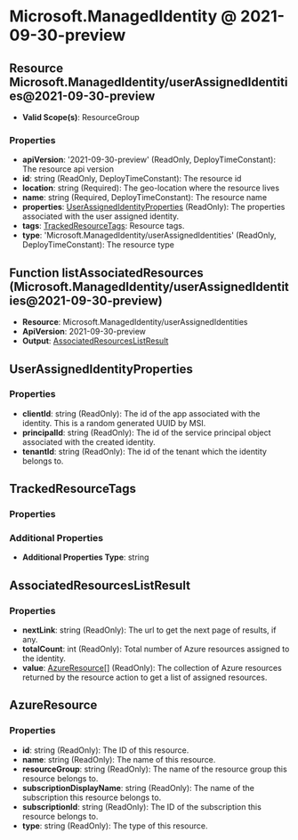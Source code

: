 # Microsoft.ManagedIdentity @ 2021-09-30-preview

## Resource Microsoft.ManagedIdentity/userAssignedIdentities@2021-09-30-preview
* **Valid Scope(s)**: ResourceGroup
### Properties
* **apiVersion**: '2021-09-30-preview' (ReadOnly, DeployTimeConstant): The resource api version
* **id**: string (ReadOnly, DeployTimeConstant): The resource id
* **location**: string (Required): The geo-location where the resource lives
* **name**: string (Required, DeployTimeConstant): The resource name
* **properties**: [UserAssignedIdentityProperties](#userassignedidentityproperties) (ReadOnly): The properties associated with the user assigned identity.
* **tags**: [TrackedResourceTags](#trackedresourcetags): Resource tags.
* **type**: 'Microsoft.ManagedIdentity/userAssignedIdentities' (ReadOnly, DeployTimeConstant): The resource type

## Function listAssociatedResources (Microsoft.ManagedIdentity/userAssignedIdentities@2021-09-30-preview)
* **Resource**: Microsoft.ManagedIdentity/userAssignedIdentities
* **ApiVersion**: 2021-09-30-preview
* **Output**: [AssociatedResourcesListResult](#associatedresourceslistresult)

## UserAssignedIdentityProperties
### Properties
* **clientId**: string (ReadOnly): The id of the app associated with the identity. This is a random generated UUID by MSI.
* **principalId**: string (ReadOnly): The id of the service principal object associated with the created identity.
* **tenantId**: string (ReadOnly): The id of the tenant which the identity belongs to.

## TrackedResourceTags
### Properties
### Additional Properties
* **Additional Properties Type**: string

## AssociatedResourcesListResult
### Properties
* **nextLink**: string (ReadOnly): The url to get the next page of results, if any.
* **totalCount**: int (ReadOnly): Total number of Azure resources assigned to the identity.
* **value**: [AzureResource](#azureresource)[] (ReadOnly): The collection of Azure resources returned by the resource action to get a list of assigned resources.

## AzureResource
### Properties
* **id**: string (ReadOnly): The ID of this resource.
* **name**: string (ReadOnly): The name of this resource.
* **resourceGroup**: string (ReadOnly): The name of the resource group this resource belongs to.
* **subscriptionDisplayName**: string (ReadOnly): The name of the subscription this resource belongs to.
* **subscriptionId**: string (ReadOnly): The ID of the subscription this resource belongs to.
* **type**: string (ReadOnly): The type of this resource.

